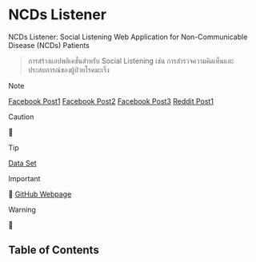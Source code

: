 # NCDs Listener
NCDs Listener: Social Listening Web Application for Non-Communicable Disease (NCDs) Patients

> การสร้างแอปพลิเคชั่นสำหรับ Social Listening เช่น การสำรวจความคิดเห็นและประสบการณ์ของผู้ป่วยโรคมะเร็ง


> [!NOTE]
> [Facebook Post1](https://www.facebook.com/chawalit.atchulacancer/posts/pfbid023gqcSi5bD9soLZb3vNvGwqMAzvWi8w1uHpVnYFtPVi8bVVpzVGHbvt3tuo5yvgDFl?_rdc=2&_rdr)
> [Facebook Post2](https://www.facebook.com/story.php?story_fbid=738492865098283&id=100068127288896&rdid=KSfcPd478i4jBurb)
> [Facebook Post3](https://www.facebook.com/groups/970360980058128/permalink/1482997705461117)
> [Reddit Post1](https://www.reddit.com/r/cancer/comments/1e5rmmd/tips_on_how_to_say_goodbye_to_kids/)

> [!CAUTION]
> :dart:

> [!TIP]
> [Data Set](https://docs.google.com/spreadsheets/d/1AWn_BqQdmdRXm7bAw3cnJ9dR2vKu3bROHelthgsD_kU/edit#gid=0)

> [!IMPORTANT]
> :dart: [GitHub Webpage](https://github.com/Ratchanontt/NCDsListenerWebpage)

> [!WARNING]
> :dart:


## Table of Contents
